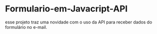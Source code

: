 # Formulario-em-Javacript-API
esse projeto traz uma novidade com o uso da API para receber dados do formulário no e-mail.

